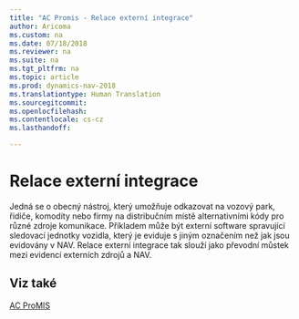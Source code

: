 ```yaml
---
title: "AC Promis - Relace externí integrace"
author: Aricoma
ms.custom: na
ms.date: 07/18/2018
ms.reviewer: na
ms.suite: na
ms.tgt_pltfrm: na
ms.topic: article
ms.prod: dynamics-nav-2018
ms.translationtype: Human Translation
ms.sourcegitcommit: 
ms.openlocfilehash: 
ms.contentlocale: cs-cz
ms.lasthandoff: 

---
```


# <a name="pm-external-integration"></a>Relace externí integrace

Jedná se o obecný nástroj, který umožňuje odkazovat na vozový park, řidiče, komodity nebo firmy na distribučním místě alternativními kódy pro různé zdroje komunikace. Příkladem může být externí software spravující sledovací jednotky vozidla, který je eviduje s jiným označením než jak jsou evidovány v NAV. Relace externí integrace tak slouží jako převodní můstek mezi evidencí externích zdrojů a NAV.

## <a name="see-also"></a>Viz také  
[AC ProMIS](pm-promis.md)